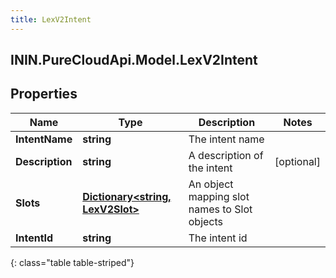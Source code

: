 ```yaml
---
title: LexV2Intent
---
```

## ININ.PureCloudApi.Model.LexV2Intent

## Properties

|Name | Type | Description | Notes|
|------------ | ------------- | ------------- | -------------|
| **IntentName** | **string** | The intent name | |
| **Description** | **string** | A description of the intent | [optional] |
| **Slots** | [**Dictionary&lt;string, LexV2Slot&gt;**](LexV2Slot.html) | An object mapping slot names to Slot objects | |
| **IntentId** | **string** | The intent id | |
{: class="table table-striped"}


